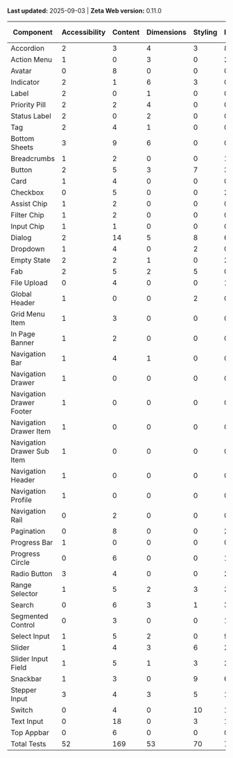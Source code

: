 **Last updated:** 2025-09-03 | **Zeta Web version:** 0.11.0

| Component                  | Accessibility | Content | Dimensions | Styling | Interaction | Golden | Performance | Unorganised | Total Tests |
| -------------------------- | ------------- | ------- | ---------- | ------- | ----------- | ------ | ----------- | ----------- | ----------- |
| Accordion                  | 2             | 3       | 4          | 3       | 8           | 0      | 0           | 0           | 20          |
| Action Menu                | 1             | 0       | 3          | 0       | 2           | 0      | 0           | 0           | 6           |
| Avatar                     | 0             | 8       | 0          | 0       | 0           | 0      | 0           | 0           | 8           |
| Indicator                  | 2             | 1       | 6          | 3       | 0           | 0      | 0           | 0           | 12          |
| Label                      | 2             | 0       | 1          | 0       | 0           | 0      | 0           | 0           | 3           |
| Priority Pill              | 2             | 2       | 4          | 0       | 0           | 0      | 0           | 0           | 8           |
| Status Label               | 2             | 0       | 2          | 0       | 0           | 0      | 0           | 0           | 4           |
| Tag                        | 2             | 4       | 1          | 0       | 0           | 0      | 0           | 0           | 7           |
| Bottom Sheets              | 3             | 9       | 6          | 0       | 0           | 0      | 0           | 0           | 18          |
| Breadcrumbs                | 1             | 2       | 0          | 0       | 1           | 0      | 0           | 0           | 4           |
| Button                     | 2             | 5       | 3          | 7       | 3           | 0      | 0           | 0           | 20          |
| Card                       | 1             | 4       | 0          | 0       | 0           | 0      | 0           | 0           | 5           |
| Checkbox                   | 0             | 5       | 0          | 0       | 2           | 0      | 0           | 0           | 7           |
| Assist Chip                | 1             | 2       | 0          | 0       | 0           | 0      | 0           | 0           | 3           |
| Filter Chip                | 1             | 2       | 0          | 0       | 0           | 0      | 0           | 0           | 3           |
| Input Chip                 | 1             | 1       | 0          | 0       | 0           | 0      | 0           | 0           | 2           |
| Dialog                     | 2             | 14      | 5          | 8       | 6           | 0      | 0           | 0           | 35          |
| Dropdown                   | 1             | 4       | 0          | 2       | 0           | 0      | 0           | 0           | 7           |
| Empty State                | 2             | 2       | 1          | 0       | 2           | 0      | 0           | 0           | 7           |
| Fab                        | 2             | 5       | 2          | 5       | 0           | 0      | 0           | 0           | 14          |
| File Upload                | 0             | 4       | 0          | 0       | 1           | 0      | 0           | 0           | 5           |
| Global Header              | 1             | 0       | 0          | 2       | 0           | 0      | 0           | 0           | 3           |
| Grid Menu Item             | 1             | 3       | 0          | 0       | 0           | 0      | 0           | 0           | 4           |
| In Page Banner             | 1             | 2       | 0          | 0       | 0           | 0      | 0           | 0           | 3           |
| Navigation Bar             | 1             | 4       | 1          | 0       | 0           | 0      | 0           | 0           | 6           |
| Navigation Drawer          | 1             | 0       | 0          | 0       | 0           | 0      | 0           | 0           | 1           |
| Navigation Drawer Footer   | 1             | 0       | 0          | 0       | 0           | 0      | 0           | 0           | 1           |
| Navigation Drawer Item     | 1             | 0       | 0          | 0       | 0           | 0      | 0           | 0           | 1           |
| Navigation Drawer Sub Item | 1             | 0       | 0          | 0       | 0           | 0      | 0           | 0           | 1           |
| Navigation Header          | 1             | 0       | 0          | 0       | 0           | 0      | 0           | 0           | 1           |
| Navigation Profile         | 1             | 0       | 0          | 0       | 0           | 0      | 0           | 0           | 1           |
| Navigation Rail            | 0             | 2       | 0          | 0       | 0           | 0      | 0           | 0           | 2           |
| Pagination                 | 0             | 8       | 0          | 0       | 2           | 0      | 0           | 0           | 10          |
| Progress Bar               | 1             | 0       | 0          | 0       | 0           | 0      | 0           | 0           | 1           |
| Progress Circle            | 0             | 6       | 0          | 0       | 1           | 0      | 0           | 0           | 7           |
| Radio Button               | 3             | 4       | 0          | 0       | 2           | 0      | 0           | 0           | 9           |
| Range Selector             | 1             | 5       | 2          | 3       | 3           | 0      | 0           | 0           | 14          |
| Search                     | 0             | 6       | 3          | 1       | 3           | 0      | 0           | 0           | 13          |
| Segmented Control          | 0             | 3       | 0          | 0       | 1           | 0      | 0           | 0           | 4           |
| Select Input               | 1             | 5       | 2          | 0       | 9           | 0      | 0           | 0           | 17          |
| Slider                     | 1             | 4       | 3          | 6       | 2           | 0      | 0           | 0           | 16          |
| Slider Input Field         | 1             | 5       | 1          | 3       | 2           | 0      | 0           | 0           | 12          |
| Snackbar                   | 1             | 3       | 0          | 9       | 6           | 0      | 0           | 0           | 19          |
| Stepper Input              | 3             | 4       | 3          | 5       | 1           | 0      | 0           | 0           | 16          |
| Switch                     | 0             | 4       | 0          | 10      | 1           | 0      | 0           | 0           | 15          |
| Text Input                 | 0             | 18      | 0          | 3       | 17          | 0      | 0           | 0           | 38          |
| Top Appbar                 | 0             | 6       | 0          | 0       | 0           | 0      | 0           | 0           | 6           |
| Total Tests                | 52            | 169     | 53         | 70      | 75          | 0      | 0           | 0           | 419         |
